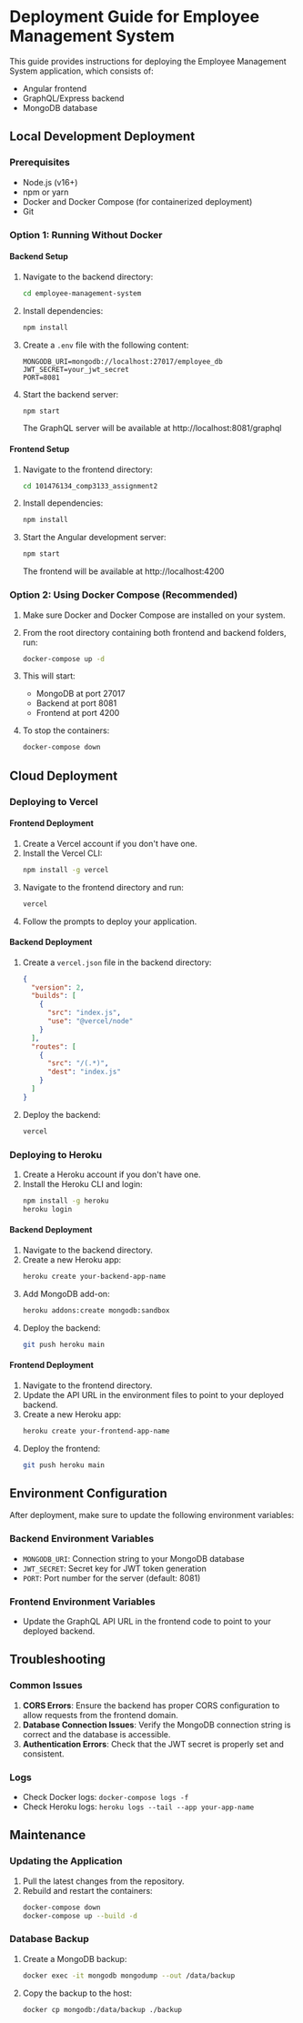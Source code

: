 # Deployment Guide for Employee Management System

This guide provides instructions for deploying the Employee Management System application, which consists of:
- Angular frontend
- GraphQL/Express backend
- MongoDB database

## Local Development Deployment

### Prerequisites
- Node.js (v16+)
- npm or yarn
- Docker and Docker Compose (for containerized deployment)
- Git

### Option 1: Running Without Docker

#### Backend Setup
1. Navigate to the backend directory:
   ```bash
   cd employee-management-system
   ```

2. Install dependencies:
   ```bash
   npm install
   ```

3. Create a `.env` file with the following content:
   ```
   MONGODB_URI=mongodb://localhost:27017/employee_db
   JWT_SECRET=your_jwt_secret
   PORT=8081
   ```

4. Start the backend server:
   ```bash
   npm start
   ```
   The GraphQL server will be available at http://localhost:8081/graphql

#### Frontend Setup
1. Navigate to the frontend directory:
   ```bash
   cd 101476134_comp3133_assignment2
   ```

2. Install dependencies:
   ```bash
   npm install
   ```

3. Start the Angular development server:
   ```bash
   npm start
   ```
   The frontend will be available at http://localhost:4200

### Option 2: Using Docker Compose (Recommended)

1. Make sure Docker and Docker Compose are installed on your system.

2. From the root directory containing both frontend and backend folders, run:
   ```bash
   docker-compose up -d
   ```

3. This will start:
   - MongoDB at port 27017
   - Backend at port 8081
   - Frontend at port 4200

4. To stop the containers:
   ```bash
   docker-compose down
   ```

## Cloud Deployment

### Deploying to Vercel

#### Frontend Deployment
1. Create a Vercel account if you don't have one.
2. Install the Vercel CLI:
   ```bash
   npm install -g vercel
   ```
3. Navigate to the frontend directory and run:
   ```bash
   vercel
   ```
4. Follow the prompts to deploy your application.

#### Backend Deployment
1. Create a `vercel.json` file in the backend directory:
   ```json
   {
     "version": 2,
     "builds": [
       {
         "src": "index.js",
         "use": "@vercel/node"
       }
     ],
     "routes": [
       {
         "src": "/(.*)",
         "dest": "index.js"
       }
     ]
   }
   ```
2. Deploy the backend:
   ```bash
   vercel
   ```

### Deploying to Heroku

1. Create a Heroku account if you don't have one.
2. Install the Heroku CLI and login:
   ```bash
   npm install -g heroku
   heroku login
   ```

#### Backend Deployment
1. Navigate to the backend directory.
2. Create a new Heroku app:
   ```bash
   heroku create your-backend-app-name
   ```
3. Add MongoDB add-on:
   ```bash
   heroku addons:create mongodb:sandbox
   ```
4. Deploy the backend:
   ```bash
   git push heroku main
   ```

#### Frontend Deployment
1. Navigate to the frontend directory.
2. Update the API URL in the environment files to point to your deployed backend.
3. Create a new Heroku app:
   ```bash
   heroku create your-frontend-app-name
   ```
4. Deploy the frontend:
   ```bash
   git push heroku main
   ```

## Environment Configuration

After deployment, make sure to update the following environment variables:

### Backend Environment Variables
- `MONGODB_URI`: Connection string to your MongoDB database
- `JWT_SECRET`: Secret key for JWT token generation
- `PORT`: Port number for the server (default: 8081)

### Frontend Environment Variables
- Update the GraphQL API URL in the frontend code to point to your deployed backend.

## Troubleshooting

### Common Issues
1. **CORS Errors**: Ensure the backend has proper CORS configuration to allow requests from the frontend domain.
2. **Database Connection Issues**: Verify the MongoDB connection string is correct and the database is accessible.
3. **Authentication Errors**: Check that the JWT secret is properly set and consistent.

### Logs
- Check Docker logs: `docker-compose logs -f`
- Check Heroku logs: `heroku logs --tail --app your-app-name`

## Maintenance

### Updating the Application
1. Pull the latest changes from the repository.
2. Rebuild and restart the containers:
   ```bash
   docker-compose down
   docker-compose up --build -d
   ```

### Database Backup
1. Create a MongoDB backup:
   ```bash
   docker exec -it mongodb mongodump --out /data/backup
   ```
2. Copy the backup to the host:
   ```bash
   docker cp mongodb:/data/backup ./backup

